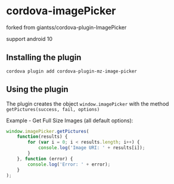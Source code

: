 cordova-imagePicker
===================
forked from giantss/cordova-plugin-ImagePicker

support android 10

## Installing the plugin

```
cordova plugin add cordova-plugin-mz-image-picker
```

## Using the plugin

The plugin creates the object `window.imagePicker` with the method `getPictures(success, fail, options)`

Example - Get Full Size Images (all default options):
```javascript
window.imagePicker.getPictures(
	function(results) {
		for (var i = 0; i < results.length; i++) {
			console.log('Image URI: ' + results[i]);
		}
	}, function (error) {
		console.log('Error: ' + error);
	}
);
